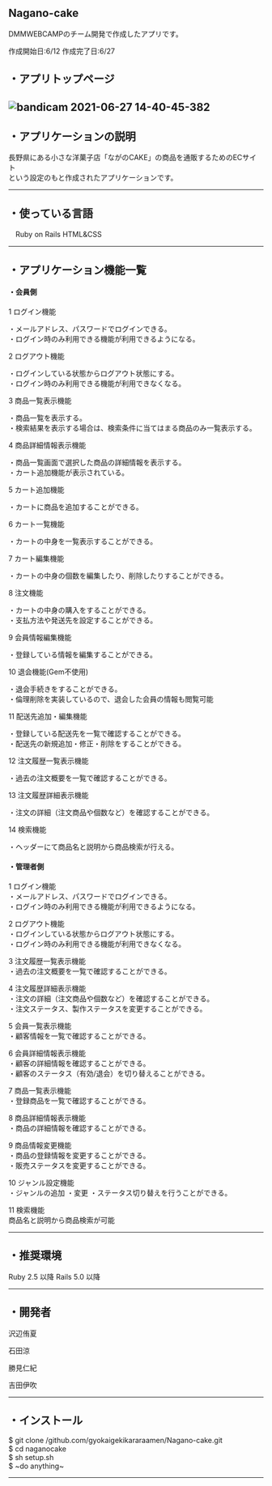 ## Nagano-cake
DMMWEBCAMPのチーム開発で作成したアプリです。

作成開始日:6/12
作成完了日:6/27

## ・アプリトップページ



![bandicam 2021-06-27 14-40-45-382](https://user-images.githubusercontent.com/81542430/123534209-6b29e880-d756-11eb-8c6f-8314d1e55f85.jpg)
-------------------------------

## ・アプリケーションの説明

⻑野県にある⼩さな洋菓⼦店「ながのCAKE」の商品を通販するためのECサイト  
という設定のもと作成されたアプリケーションです。

-------------------------------

## ・使っている言語  

　Ruby on Rails
  HTML&CSS  
  
-------------------------------
## ・アプリケーション機能一覧

#### ・会員側

1 ログイン機能

・メールアドレス、パスワードでログインできる。  
・ログイン時のみ利用できる機能が利用できるようになる。

2 ログアウト機能

・ログインしている状態からログアウト状態にする。  
・ログイン時のみ利用できる機能が利用できなくなる。

3 商品一覧表示機能

・商品一覧を表示する。  
・検索結果を表示する場合は、検索条件に当てはまる商品のみ一覧表示する。

4 商品詳細情報表示機能

・商品一覧画面で選択した商品の詳細情報を表示する。  
・カート追加機能が表示されている。

5 カート追加機能

・カートに商品を追加することができる。

6 カート一覧機能

・カートの中身を一覧表示することができる。

7 カート編集機能

・カートの中身の個数を編集したり、削除したりすることができる。

8 注文機能

・カートの中身の購入をすることができる。  
・支払方法や発送先を設定することができる。

9 会員情報編集機能

・登録している情報を編集することができる。

10 退会機能(Gem不使用)

・退会手続きをすることができる。  
・倫理削除を実装しているので、退会した会員の情報も閲覧可能

11 配送先追加・編集機能

・登録している配送先を一覧で確認することができる。  
・配送先の新規追加・修正・削除をすることができる。

12 注文履歴一覧表示機能

・過去の注文概要を一覧で確認することができる。

13 注文履歴詳細表示機能

・注文の詳細（注文商品や個数など）を確認することができる。

14 検索機能

・ヘッダーにて商品名と説明から商品検索が行える。



#### ・管理者側


1 ログイン機能  
・メールアドレス、パスワードでログインできる。  
・ログイン時のみ利用できる機能が利用できるようになる。

2 ログアウト機能  
・ログインしている状態からログアウト状態にする。  
・ログイン時のみ利用できる機能が利用できなくなる。

3 注文履歴一覧表示機能  
・過去の注文概要を一覧で確認することができる。

4 注文履歴詳細表示機能  
・注文の詳細（注文商品や個数など）を確認することができる。  
・注文ステータス、製作ステータスを変更することができる。

5 会員一覧表示機能  
・顧客情報を一覧で確認することができる。

6 会員詳細情報表示機能  
・顧客の詳細情報を確認することができる。  
・顧客のステータス（有効/退会）を切り替えることができる。

7 商品一覧表示機能  
・登録商品を一覧で確認することができる。

8 商品詳細情報表示機能  
・商品の詳細情報を確認することができる。

9 商品情報変更機能  
・商品の登録情報を変更することができる。  
・販売ステータスを変更することができる。

10 ジャンル設定機能  
・ジャンルの追加
・変更
・ステータス切り替えを行うことができる。

11 検索機能  
  商品名と説明から商品検索が可能

-------------------------------

## ・推奨環境

Ruby 2.5 以降 Rails 5.0 以降

-------------------------------

## ・開発者  

  沢辺侑夏  
  
  石田涼  
  
  勝見仁紀  
  
  吉田伊吹  
 
-------------------------------
## ・インストール
$ git clone /github.com/gyokaigekikararaamen/Nagano-cake.git  
$ cd naganocake  
$ sh setup.sh  
$ ~do anything~    


-------------------------------
